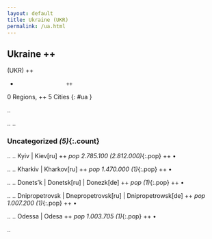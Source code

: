 ```yaml
---
layout: default
title: Ukraine (UKR)
permalink: /ua.html
---
```



## Ukraine   ++
(UKR)  ++
-                     ++
0 Regions, ++
5 Cities
{: #ua }

.. 




.. 
.. 


### Uncategorized _(5)_{:.count}


..
..
Kyiv | Kiev[ru]  ++
 _pop 2.785.100 (2.812.000)_{:.pop} ++
•

..
..
Kharkiv | Kharkov[ru]  ++
 _pop 1.470.000 (1)_{:.pop} ++
•

..
..
Donets’k | Donetsk[ru] | Donezk[de]  ++
 _pop (1)_{:.pop} ++
•

..
..
Dnipropetrovsk | Dnepropetrovsk[ru] | Dnipropetrowsk[de]  ++
 _pop 1.007.200 (1)_{:.pop} ++
•

..
..
Odessa | Odesa  ++
 _pop 1.003.705 (1)_{:.pop} ++
•




.. 
 
